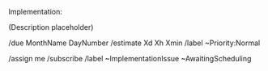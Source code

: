 Implementation:

(Description placeholder)

/due MonthName DayNumber
/estimate Xd Xh Xmin
/label ~Priority:Normal

/assign me
/subscribe
/label ~ImplementationIssue ~AwaitingScheduling
